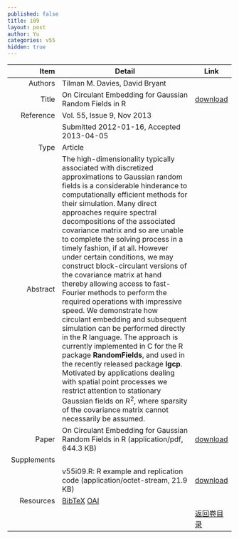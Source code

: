 ```yaml
---
published: false
title: i09
layout: post
author: Yu
categories: v55
hidden: true
---
```


| Item | Detail | Link |
|---:|---|---|
| Authors | Tilman M. Davies, David Bryant| |
| Title |On Circulant Embedding for Gaussian Random Fields in R | [download](http://www.jstatsoft.org/v55/i09/paper) |
| Reference |Vol. 55, Issue 9, Nov 2013 | |
| | Submitted 2012-01-16, Accepted 2013-04-05| | 
| Type | Article| |
| Abstract | The high-dimensionality typically associated with discretized approximations to Gaussian random fields is a considerable hinderance to computationally efficient methods for their simulation. Many direct approaches require spectral decompositions of the associated covariance matrix and so are unable to complete the solving process in a timely fashion, if at all. However under certain conditions, we may construct block-circulant versions of the covariance matrix at hand thereby allowing access to fast-Fourier methods to perform the required operations with impressive speed. We demonstrate how circulant embedding and subsequent simulation can be performed directly in the R language. The approach is currently implemented in C for the R package <b>RandomFields</b>, and used in the recently released package <b>lgcp</b>. Motivated by applications dealing with spatial point processes we restrict attention to stationary Gaussian fields on R<sup>2</sup>, where sparsity of the covariance matrix cannot necessarily be assumed.| |
| Paper | On Circulant Embedding for Gaussian Random Fields in R  (application/pdf, 644.3 KB)| [download](http://www.jstatsoft.org/v55/i09/paper) |
| Supplements | | |
| |v55i09.R: R example and replication code  (application/octet-stream, 21.9 KB)|  [download](http://www.jstatsoft.org/v55/i09/supp/1) |
| Resources | [BibTeX](http://www.jstatsoft.org/v55/i09/bibtex) [OAI](http://www.jstatsoft.org/oai?verb=GetRecord&identifier=oai.jstatsoft/v55/i09&prefix=oai_dc)| |
| |  | [返回卷目录]({{site.baseurl}}/volume/v55.html) |